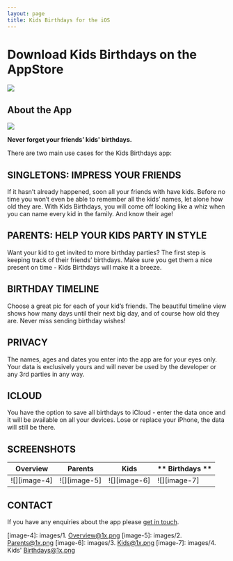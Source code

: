 ```yaml
---
layout: page
title: Kids Birthdays for the iOS
---
```

# Download Kids Birthdays on the AppStore
[![][image-1]][1] 

## About the App
![][image-2]

**Never forget your friends’ kids' birthdays.** 

There are two main use cases for the Kids Birthdays app:

## SINGLETONS: IMPRESS YOUR FRIENDS
If it hasn’t already happened, soon all your friends with have kids.  Before no time you won’t even be able to remember all the kids’ names, let alone how old they are.  With Kids Birthdays, you will come off looking like a whiz when you can name every kid in the family. And know their age!


## PARENTS: HELP YOUR KIDS PARTY IN STYLE
Want your kid to get invited to more birthday parties?  The first step is keeping track of their friends’ birthdays.  Make sure you get them a nice present on time - Kids Birthdays will make it a breeze.

## BIRTHDAY TIMELINE
Choose a great pic for each of your kid’s friends.  The beautiful timeline view shows how many days until their next big day, and of course how old they are.  Never miss sending birthday wishes!

## PRIVACY
The names, ages and dates you enter into the app are for your eyes only.  Your data is exclusively yours and will never be used by the developer or any 3rd parties in any way. 

## ICLOUD
You have the option to save all birthdays to iCloud - enter the data once and it will be available on all your devices.  Lose or replace your iPhone, the data will still be there.


## SCREENSHOTS

| **Overview** | **Parents**  | **Kids** | ** Birthdays **
| --- | --- | --- | --- | 
| ![][image-4] | ![][image-5] | ![][image-6] | ![][image-7] | 


## CONTACT
If you have any enquiries about the app please [get in touch][2].

[image-4]:	images/1. Overview@1x.png
[image-5]:	images/2. Parents@1x.png
[image-6]:	images/3. Kids@1x.png
[image-7]:	images/4. Kids' Birthdays@1x.png

[1]:	https://itunes.apple.com/gb/app/kids-birthdays/id1530995989?mt=12
[2]:	mailto:demianturner+kidsbirthdays@gmail.com

[image-1]:	images/Download_on_the_App_Store_Badge_US-UK_RGB_blk_092917.svg
[image-2]:	images/kids-birthdays-logo-256.png